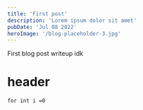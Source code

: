 ```yaml
---
title: 'First post'
description: 'Lorem ipsum dolor sit amet'
pubDate: 'Jul 08 2022'
heroImage: '/blog-placeholder-3.jpg'
---
```

First blog post writeup idk



# header

```
for int i =0
```
